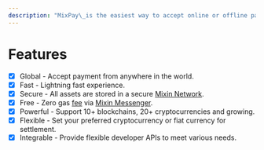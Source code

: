 ```yaml
---
description: "MixPay\_is the easiest way to accept online or offline payments in various cryptocurrencies."
---
```


# Features

* [x] Global - Accept payment from anywhere in the world.
* [x] Fast - Lightning fast experience.
* [x] Secure - All assets are stored in a secure [Mixin Network](https://mixin.one/snapshots).
* [x] Free - Zero gas [fee](fees.md) via [Mixin Messenger](https://mixin.one/messenger).
* [x] Powerful - Support 10+ blockchains, 20+ cryptocurrencies and growing.
* [x] Flexible - Set your preferred cryptocurrency or fiat currency for settlement.
* [x] Integrable - Provide flexible developer APIs to meet various needs.